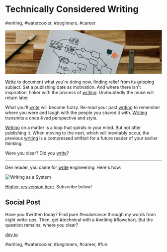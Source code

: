 # Technically Considered Writing
#writing, #watercooler, #beginners, #career

![Photo by Kelly Sikkema on Unsplash](images/68-01.jpeg)

[Write](https://www.julian.com/guide/write/intro) to document what you're doing now, finding relief from its gripping subject. Set a publishing date as motivation. And where there isn't inspiration, tinker with the process of [writing](http://paulgraham.com/useful.html). Undoubtedly the muse will return later.

What you'll [write](https://blog.stephsmith.io/learning-to-write-with-confidence/) will become fuzzy. Re-read your past [writing](https://adamfaliq.wordpress.com/2020/10/28/write-well/) to remember where you were and laugh with the people you shared it with. [Writing](https://www.preetamnath.com/blog/why-you-should-write) transmits a once-lived perspective and style.

[Writing](https://fs.blog/why-write/) on a matter is a loop that spirals in your mind. But not after publishing it. When moving to the next, which will inevitably occur, the previous [writing](https://robert.bearblog.dev/just-write/) is a compressed artifact for a future reader of your earlier thinking.

Were you clear? Did you [write](https://poets.org/poem/so-you-want-be-writer)?

---

Dev reader, you came for [write](https://www.developing.dev/p/why-engineers-need-to-write) engineering: Here's how:

![Writing as a System](https://dev-to-uploads.s3.amazonaws.com/uploads/articles/hw1ynk2vxv4t6av58x5v.gif)

[Higher-res version here](https://medium.com/@solidi/the-one-about-blogging-cd9e65a2055b). Subscribe below!

## Social Post

Have you #written today? Find pure #exuberance through my words from eight write-ups. Then, get #technical with a #writing #flowchart. But the question remains, where you clear?

[dev.to](https://dev.to/solidi/technically-considered-writing-3nng)

#writing, #watercooler, #beginners, #career, #fun
